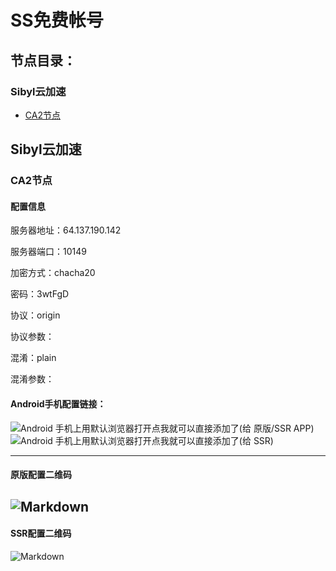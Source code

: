 # SS免费帐号
## 节点目录：
### Sibyl云加速
- [CA2节点](README.md#ca2节点)

## Sibyl云加速
### CA2节点
#### 配置信息

服务器地址：64.137.190.142

服务器端口：10149

加密方式：chacha20

密码：3wtFgD

协议：origin

协议参数：

混淆：plain

混淆参数：

####  Android手机配置链接：

![Android 手机上用默认浏览器打开点我就可以直接添加了(给 原版/SSR APP)](ss://Y2hhY2hhMjA6M3d0RmdEQDY0LjEzNy4xOTAuMTQyOjEwMTQ5)
![Android 手机上用默认浏览器打开点我就可以直接添加了(给 SSR)](ssr://NjQuMTM3LjE5MC4xNDI6MTAxNDk6b3JpZ2luOmNoYWNoYTIwOnBsYWluOk0zZDBSbWRFLz9vYmZzcGFyYW09JnByb3RvcGFyYW09JnJlbWFya3M9UTBFZ01nJmdyb3VwPVUybGllV3prdXBIbGlxRHBnSl9saFkzb3RMbm5pWWp2dklqbXVJWG10WUZTWldaeVpYTm9VMU1nNW8tUTVMNmI1cS1QNXB5STZhdVk2TDYtTWxUbXRZSHBoNF9ubW9UbXNMamt1WVhsaFkzb3RMbm5xNW52dklr)

----
#### 原版配置二维码
![Markdown](http://i4.piimg.com/579510/a0cce3d7aabf896e.png)
---
#### SSR配置二维码
![Markdown](http://i2.kiimg.com/579510/3a7d70362619b118.png)
